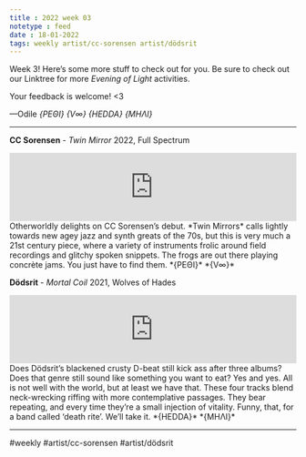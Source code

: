 ```yaml
---
title : 2022 week 03
notetype : feed
date : 18-01-2022
tags: weekly artist/cc-sorensen artist/dödsrit
---
```


Week 3! Here’s some more stuff to check out for you. Be sure to check out our Linktree for more *Evening of Light* activities.

Your feedback is welcome! <3

—Odile 
*{ΡΕΘΙ}* *{V∞}* *{HEDDA} {ΜΗΛΙ}*

---


**CC Sorensen** - *Twin Mirror*
2022, Full Spectrum
<iframe style="border: 0; width: 100%; height: 120px;" src="https://bandcamp.com/EmbeddedPlayer/album=2164708842/size=large/bgcol=333333/linkcol=2ebd35/tracklist=false/artwork=small/transparent=true/" seamless><a href="https://fullspectrumrecords.bandcamp.com/album/twin-mirror">Twin Mirror by CC Sorensen</a></iframe>
Otherworldly delights on CC Sorensen’s debut. *Twin Mirrors* calls lightly towards new agey jazz and synth greats of the 70s, but this is very much a 21st century piece, where a variety of instruments frolic around field recordings and glitchy spoken snippets. The frogs are out there playing concrète jams. You just have to find them.
*{ΡΕΘΙ}* *{V∞}*

**Dödsrit** - *Mortal Coil*
2021, Wolves of Hades
<iframe style="border: 0; width: 100%; height: 120px;" src="https://bandcamp.com/EmbeddedPlayer/album=536907068/size=large/bgcol=333333/linkcol=e99708/tracklist=false/artwork=small/transparent=true/" seamless><a href="https://dodsrit.bandcamp.com/album/mortal-coil">Mortal Coil by Dödsrit</a></iframe>
Does Dödsrit’s blackened crusty D-beat still kick ass after three albums? Does that genre still sound like something you want to eat? Yes and yes. All is not well with the world, but at least we have that. These four tracks blend neck-wrecking riffing with more contemplative passages. They bear repeating, and every time they’re a small injection of vitality. Funny, that, for a band called ‘death rite’. We’ll take it.
*{HEDDA}* *{ΜΗΛΙ}*

---

#weekly #artist/cc-sorensen #artist/dödsrit